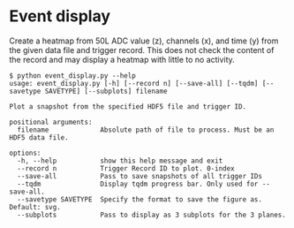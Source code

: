 # Event display
Create a heatmap from 50L ADC value (z), channels (x), and time (y) from the given data file and trigger record. This does not check the content of the record and may display a heatmap with little to no activity.

```
$ python event_display.py --help
usage: event_display.py [-h] [--record n] [--save-all] [--tqdm] [--savetype SAVETYPE] [--subplots] filename

Plot a snapshot from the specified HDF5 file and trigger ID.

positional arguments:
  filename             Absolute path of file to process. Must be an HDF5 data file.

options:
  -h, --help           show this help message and exit
  --record n           Trigger Record ID to plot. 0-index
  --save-all           Pass to save snapshots of all trigger IDs
  --tqdm               Display tqdm progress bar. Only used for --save-all.
  --savetype SAVETYPE  Specify the format to save the figure as. Default: svg.
  --subplots           Pass to display as 3 subplots for the 3 planes.
```
